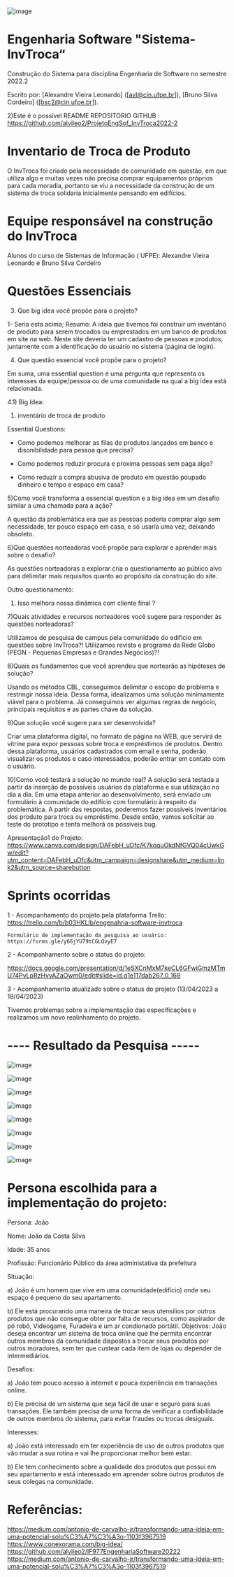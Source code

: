 #
![image](https://user-images.githubusercontent.com/87626156/228038541-31bdd451-abdc-4281-9a8a-5b453abfe452.png)

#  Engenharia Software "Sistema-InvTroca“


Construção do Sistema para disciplina Engenharia de Software no semestre 2022.2

Escrito por: 
[Alexandre Vieira Leonardo] ([avl@cin.ufpe.br]),
[Bruno Silva Cordeiro] ([bsc2@cin.ufpe.br]).

 2)Este é o possível README
REPOSITORIO GITHUB : https://github.com/alvileo2/ProjetoEngSof_InvTroca2022-2

# Inventario de Troca de Produto

O InvTroca foi criado pela necessidade de comunidade em questão, em que utiliza algo e muitas vezes não precisa comprar equipamentos próprios para cada moradia, portanto se viu a necessidade da construção de um sistema de troca solidaria inicialmente pensando em edifícios.

# Equipe responsável na construção do InvTroca

Alunos do curso de Sistemas de Informação ( UFPE): Alexandre Vieira Leonardo e Bruno Silva Cordeiro


# Questões Essenciais

3) ​Que big idea você propõe para o projeto?

1- Seria esta acima;
Resumo: A ideia que tivemos foi construir um inventário de produto para serem trocados ou emprestados em um banco de produtos em site na web. Neste site deveria ter um cadastro de pessoas e produtos, juntamente com a identificação do usuário no sistema (página de login).

4) Que questão essencial você propõe para o projeto?

Em suma, uma essential question é uma pergunta que representa os interesses da equipe/pessoa ou de uma comunidade na qual a big idea está relacionada.

4.1) Big Idea: 

1. inventário de troca de produto 

Essential Questions:

- Como podemos melhorar as filas de produtos lançados em banco e disonibilidade  para pessoa que precisa?

- Como podemos reduzir procura e proxima pessoas sem paga algo?

- Como reduzir a compra abusiva de produto em questão poupado dinheiro e tempo e espaço em casa?


5)Como você transforma a essencial question e a big idea em um desafio similar a uma chamada para a ação?

A questão da problemática era que as pessoas poderia comprar algo sem necessidade, ter pouco espaço em casa, e só usaria uma vez, deixando obsoleto.

6)Que questões norteadoras você propõe para explorar e aprender mais sobre o desafio?

As questões norteadoras a explorar cria o questionamento ao público alvo para delimitar mais requisitos quanto ao propósito da construção do site. 

Outro questionamento:
1. Isso melhora nossa dinâmica com cliente final ?

7)Quais atividades e recursos norteadores você sugere para responder às questões norteadoras?
 
 Utilizamos de pesquisa de campus pela comunidade do edificio em questões sobre InvTroca?!
 Utilizamos revista e programa da Rede Globo (PEGN - Pequenas Empresas e Grandes Negócios)?!

8)Quais os fundamentos que você aprendeu que nortearão as hipóteses de solução?

Usando os métodos CBL, conseguimos delimitar o escopo do problema e restringir nossa ideia. Dessa forma, idealizamos uma solução minimamente viável para o problema. Já conseguimos ver algumas regras de negócio, principais requisitos e as partes chave da solução.

9)Que solução você sugere para ser desenvolvida?

Criar uma plataforma digital, no formato de página na WEB, que servirá de vitrine para expor pessoas sobre troca e empréstimos de produtos. Dentro dessa plataforma, usuários cadastrados com email e senha, poderão visualizar os produtos e caso interessados, poderão entrar em contato com o usuário.

10)Como você testará a solução no mundo real?
A solução será testada a partir da inserção de possíveis usuários da plataforma e sua utilização no dia a dia. Em uma etapa anterior ao desenvolvimento, será enviado um formulário à comunidade do edifício com formulário à respeito da problemática. A partir das respostas, poderemos fazer possíveis inventários dos produto para troca ou empréstimo. Desde então, vamos solicitar ao teste do prototipo e tenta melhorá os possiveis bug.


Apresentação1 do Projeto: https://www.canva.com/design/DAFebH_uDfc/K7koquOkdNfGVQ04cUwkGw/edit?utm_content=DAFebH_uDfc&utm_campaign=designshare&utm_medium=link2&utm_source=sharebutton




# Sprints ocorridas 

1 - Acompanhamento do projeto pela plataforma Trello: https://trello.com/b/b03HKLlb/engenahria-software-invtroca

    Formulário de implementação da pesquisa ao usuário: https://forms.gle/y66jYU79tCGLQvyE7

2 - Acompanhamento sobre o status do projeto:

https://docs.google.com/presentation/d/1eSXCnMxM7keCL6GFwiGmzMTmU74PvLpRzHvvAZaOwm0/edit#slide=id.g1e117dab267_0_169

3 - Acompanhamento atualizado sobre o status do projeto (13/04/2023 a 18/04/2023)

Tivemos problemas sobre a implementação das especificações e realizamos um novo realinhamento do projeto.

# ---- Resultado da Pesquisa -----

![image](https://user-images.githubusercontent.com/121324938/231005844-cff8d16f-e02f-4211-bb83-e0a414bacd38.png)

![image](https://user-images.githubusercontent.com/121324938/231005918-957fa1c8-b6ee-400a-b43f-6a58fbf644ac.png)

![image](https://user-images.githubusercontent.com/121324938/231006027-cae05938-9249-45ba-b5cb-bf6596e88514.png)

![image](https://user-images.githubusercontent.com/121324938/231006095-874b4661-65a8-4b8c-ae9d-e54e098457f0.png)

![image](https://user-images.githubusercontent.com/121324938/231006184-1c329ddd-2514-4a84-b480-3e9341aea42f.png)

![image](https://user-images.githubusercontent.com/121324938/231006526-7599f90e-9006-4c37-a2a9-d05beb207996.png)

![image](https://user-images.githubusercontent.com/121324938/231006635-424d0c18-31c4-49aa-91a0-1db640dff068.png)

![image](https://user-images.githubusercontent.com/121324938/231007086-86b0fd34-bc62-4a10-85a2-d07149444f3f.png)


# Persona escolhida para a implementação do projeto:

Persona: João

Nome: João da Costa Silva

Idade: 35 anos

Profissão: Funcionário Público da área administativa da prefeitura

Situação:

a) João é um homem que vive em uma comunidade(edifício) onde seu espaço é pequeno do seu apartamento. 

b) Ele está procurando uma maneira de trocar seus utensílios por outros produtos que não consegue obter por falta de recursos, como aspirador de pó robô, Videogame, Furadeira e um ar condionado portátil.
Objetivos: João deseja encontrar um sistema de troca online que lhe permita encontrar outros membros da comunidade dispostos a trocar seus produtos por outros moradores, sem ter que custear cada item de lojas ou depender de intermediários.

Desafios: 

a) João tem pouco acesso à internet e pouca experiência em transações online.

b) Ele precisa de um sistema que seja fácil de usar e seguro para suas transações. Ele também precisa de uma forma de verificar a confiabilidade de outros membros do sistema, para evitar fraudes ou trocas desiguais.

Interesses: 

a) João está interessado em ter experiência de uso de outros produtos que vão mudar a sua rotina e vai lhe proporcionar melhor bem estar. 

b) Ele tem conhecimento sobre a qualidade dos produtos que possui em seu apartamento e está interessado em aprender sobre outros produtos de seus colegas na comunidade.


# Referências:

https://medium.com/antonio-de-carvalho-jr/transformando-uma-ideia-em-uma-potencial-solu%C3%A7%C3%A3o-1103f3967519
https://www.conexorama.com/big-idea/
https://github.com/alvileo2/IF977EngenhariaSoftware20222
https://medium.com/antonio-de-carvalho-jr/transformando-uma-ideia-em-uma-potencial-solu%C3%A7%C3%A3o-1103f3967519
